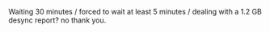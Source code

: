 Waiting 30 minutes / forced to wait at least 5 minutes / dealing with a 1.2 GB desync report? no thank you.

